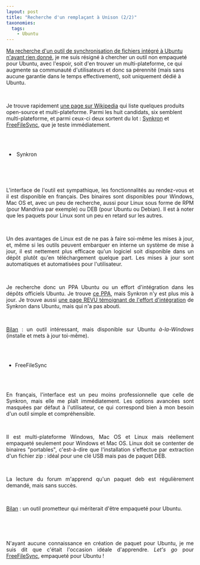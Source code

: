 ```yaml
---
layout: post
title: "Recherche d'un remplaçant à Unison (2/2)"
taxonomies: 
  tags: 
    - Ubuntu
---
```

<p><a href="http://www.dlecan.com/archives/55-Recherche-dun-remplacant-a-Unison-12.html">Ma recherche d'un outil de synchronisation de fichiers intégré à Ubuntu n'ayant rien donné</a>, je me suis résigné à chercher un outil non empaqueté pour Ubuntu, avec l'espoir, soit d'en trouver un multi-plateforme, ce qui augmente sa communauté d'utilisateurs et donc sa pérennité (mais sans aucune garantie dans le temps effectivement), soit uniquement dédié à Ubuntu.<br /></p> <br />
<p>Je trouve rapidement <a href="http://en.wikipedia.org/wiki/File_synchronization">une page sur Wikipedia</a> qui liste quelques produits open-source et multi-plateforme. Parmi les huit candidats, six semblent multi-plateforme, et parmi ceux-ci deux sortent du lot : <a href="http://synkron.sourceforge.net/index.php">Synkron</a> et <a href="http://sourceforge.net/projects/freefilesync/">FreeFileSync</a>, que je teste immédiatement.</p> <br />
<ul> <br />
<li>&#160;Synkron&#160;</li> <br />
</ul> <br />
<div align="justify"> <br />
<p>L'interface de l'outil est sympathique, les fonctionnalités au rendez-vous et il est disponible en français. Des binaires sont disponibles pour Windows, Mac OS et, avec un peu de recherche, aussi pour Linux sous forme de RPM (pour Mandriva par exemple) ou DEB (pour Ubuntu ou Debian). Il est à noter que les paquets pour Linux sont un peu en retard sur les autres.</p> <br />
<p>Un des avantages de Linux est de ne pas à faire soi-même les mises à jour, et, même si les outils peuvent embarquer en interne un système de mise à jour, il est nettement plus efficace qu'un logiciel soit disponible dans un dépôt plutôt qu'en téléchargement quelque part. Les mises à jour sont automatiques et automatisées pour l'utilisateur.</p> <br />
<p>Je recherche donc un PPA Ubuntu ou un effort d'intégration dans les dépôts officiels Ubuntu. Je trouve <a href="https://launchpad.net/%7Esportman1280/+archive/ppa">ce PPA</a>, mais Synkron n'y est plus mis à jour. Je trouve aussi <a href="http://revu.ubuntuwire.com/details.py?upid=3821">une page REVU témoignant de l'effort d'intégration</a> de Synkron dans Ubuntu, mais qui n'a pas abouti.</p> <br />
<p> <u>Bilan</u> : un outil intéressant, mais disponible sur Ubuntu <em>à-la-Windows</em> (installe et mets à jour toi-même).</p> <br />
<ul> <br />
<li>FreeFileSync</li> <br />
</ul> <br />
<p>En français, l'interface est un peu moins professionnelle que celle de Synkron, mais elle me plaît immédiatement. Les options avancées sont masquées par défaut à l'utilisateur, ce qui correspond bien à mon besoin d'un outil simple et compréhensible.</p> <br />
<p>Il est multi-plateforme Windows, Mac OS et Linux mais réellement empaqueté seulement pour Windows et Mac OS. Linux doit se contenter de binaires &quot;portables&quot;, c'est-à-dire que l'installation s'effectue par extraction d'un fichier zip : idéal pour une clé USB mais pas de paquet DEB.</p> <br />
<p>La lecture du forum m'apprend qu'un paquet deb est régulièrement demandé, mais sans succès.</p> <br />
<p> <u>Bilan</u> : un outil prometteur qui mériterait d'être empaqueté pour Ubuntu.</p> <br />
<p> </p> <br />
<p>N'ayant aucune connaissance en création de paquet pour Ubuntu, je me suis dit que c'était l'occasion idéale d'apprendre. <em>Let's go</em> pour <a href="http://sourceforge.net/projects/freefilesync/">FreeFileSync</a>, empaqueté pour Ubuntu !<br /></p> <br />
</div>
